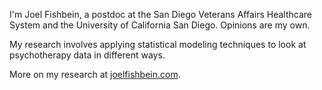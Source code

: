 I'm Joel Fishbein, a postdoc at the San Diego Veterans Affairs Healthcare System and the University of California San Diego. Opinions are my own.

My research involves applying statistical modeling techniques to look at psychotherapy data in different ways.

More on my research at [joelfishbein.com](joelfishbein.com).

<!---
joelfishbein/joelfishbein is a ✨ special ✨ repository because its `README.md` (this file) appears on your GitHub profile.
You can click the Preview link to take a look at your changes.
--->
